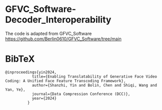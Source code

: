 # GFVC_Software-Decoder_Interoperability

The code is adapted from GFVC_Software https://github.com/Berlin0610/GFVC_Software/tree/main


# BibTeX
```
@inproceedings{yin2024,
            title={Enabling Translatability of Generative Face Video Coding: A Unified Face Feature Transcoding Framework},
            author={Shanzhi, Yin and Bolin, Chen and Shiqi, Wang and Yan, Ye},
            journal={Data Compression Conference (DCC)},
            year={2024}
          }
```
